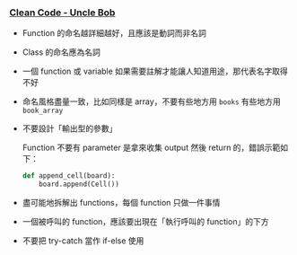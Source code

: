 ### [Clean Code - Uncle Bob](https://www.youtube.com/playlist?list=PLe5y1VxKIEvdUXkj4DEGWwSiqK7pG_2qr)

- Function 的命名越詳細越好，且應該是動詞而非名詞
- Class 的命名應為名詞
- 一個 function 或 variable 如果需要註解才能讓人知道用途，那代表名字取得不好
- 命名風格盡量一致，比如同樣是 array，不要有些地方用 `books` 有些地方用 `book_array`
- 不要設計「輸出型的參數」

    Function 不要有 parameter 是拿來收集 output 然後 return 的，錯誤示範如下：

    ```Python
    def append_cell(board):
        board.append(Cell())
    ```

- 盡可能地拆解出 functions，每個 function 只做一件事情
- 一個被呼叫的 function，應該要出現在「執行呼叫的 function」的下方
- 不要把 try-catch 當作 if-else 使用